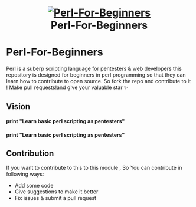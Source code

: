 <h1 align="center">
  <br>
  <a href="https://github.com/ankitdobhal/Perl-For-Beginners"><img src="https://dev-to-uploads.s3.amazonaws.com/i/devqujbiifjv2z59dvbw.png" alt="Perl-For-Beginners"></a>
  <br>
  Perl-For-Beginners
  <br>
</h1>

# Perl-For-Beginners
Perl is a suberp scripting language for pentesters & web developers this repository is designed for beginners in perl programming so that they can learn how to contribute to open source. So fork the repo and contribute to it ! Make pull requests!and give your valuable star ✨

## Vision
  #### print "Learn basic perl scripting as pentesters"
  #### print "Learn basic perl scripting as pentesters"
## Contribution
   If you want to contribute to this to this module , So You can contribute in following ways:

- Add some code
- Give suggestions to make it better
- Fix issues & submit a pull request

